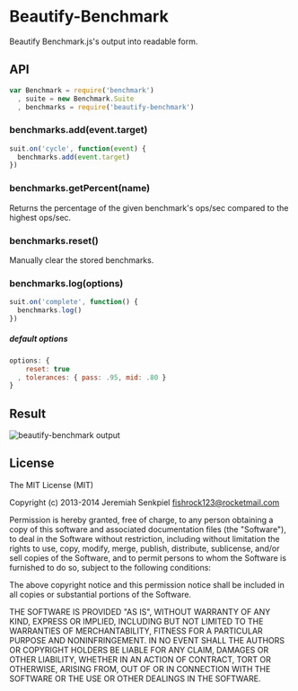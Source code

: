 # Beautify-Benchmark

Beautify Benchmark.js's output into readable form.

## API

```js
var Benchmark = require('benchmark')
  , suite = new Benchmark.Suite
  , benchmarks = require('beautify-benchmark')
```

### benchmarks.add(event.target)

```js
suit.on('cycle', function(event) {
  benchmarks.add(event.target)
})
```

### benchmarks.getPercent(name)
Returns the percentage of the given benchmark's ops/sec compared to the highest ops/sec.

### benchmarks.reset()

Manually clear the stored benchmarks.

### benchmarks.log(options)

```js
suit.on('complete', function() {
  benchmarks.log()
})
```

##### default options
```js
options: {
    reset: true
  , tolerances: { pass: .95, mid: .80 }
}
```

## Result

![beautify-benchmark output](http://imgur.com/AME4QSr.png)

## License

The MIT License (MIT)

Copyright (c) 2013-2014 Jeremiah Senkpiel <fishrock123@rocketmail.com>

Permission is hereby granted, free of charge, to any person obtaining a copy
of this software and associated documentation files (the "Software"), to deal
in the Software without restriction, including without limitation the rights
to use, copy, modify, merge, publish, distribute, sublicense, and/or sell
copies of the Software, and to permit persons to whom the Software is
furnished to do so, subject to the following conditions:

The above copyright notice and this permission notice shall be included in
all copies or substantial portions of the Software.

THE SOFTWARE IS PROVIDED "AS IS", WITHOUT WARRANTY OF ANY KIND, EXPRESS OR
IMPLIED, INCLUDING BUT NOT LIMITED TO THE WARRANTIES OF MERCHANTABILITY,
FITNESS FOR A PARTICULAR PURPOSE AND NONINFRINGEMENT. IN NO EVENT SHALL THE
AUTHORS OR COPYRIGHT HOLDERS BE LIABLE FOR ANY CLAIM, DAMAGES OR OTHER
LIABILITY, WHETHER IN AN ACTION OF CONTRACT, TORT OR OTHERWISE, ARISING FROM,
OUT OF OR IN CONNECTION WITH THE SOFTWARE OR THE USE OR OTHER DEALINGS IN
THE SOFTWARE.